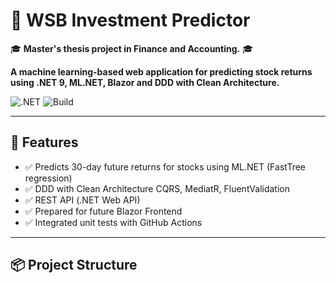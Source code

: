 # 🧠 WSB Investment Predictor

🎓 **Master's thesis project in Finance and Accounting.** 🎓
  
**A machine learning-based web application for predicting stock returns using .NET 9, ML.NET, Blazor and DDD with Clean Architecture.**

![.NET](https://img.shields.io/badge/.NET-9.0-blueviolet)
![Build](https://github.com/Bodzioss/WSBInvestmentPredictor/actions/workflows/ci.yml/badge.svg)

---

## 🚀 Features

- ✅ Predicts 30-day future returns for stocks using ML.NET (FastTree regression)
- ✅ DDD with Clean Architecture CQRS, MediatR, FluentValidation
- ✅ REST API (.NET Web API)
- ✅ Prepared for future Blazor Frontend
- ✅ Integrated unit tests with GitHub Actions

---

## 📦 Project Structure

